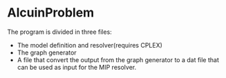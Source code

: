 # AlcuinProblem
The program is divided in three files:
- The model definition and resolver(requires CPLEX)
- The graph generator
- A file that convert the output from the graph generator to a dat file that can be used as input for the MIP resolver.
